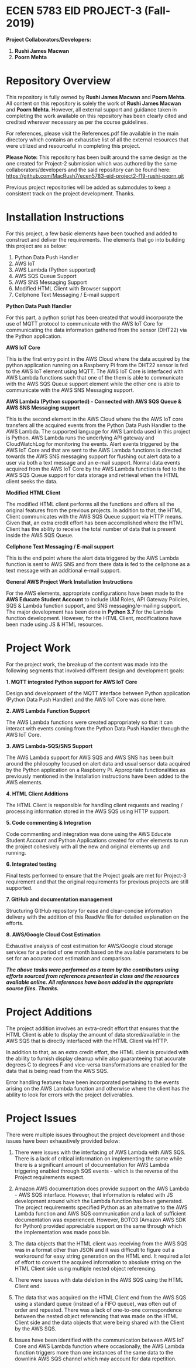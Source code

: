 # ECEN 5783 EID PROJECT-3 (Fall-2019)

**Project Collaborators/Developers:**

1. **Rushi James Macwan**
2. **Poorn Mehta**

# Repository Overview

This repository is fully owned by **Rushi James Macwan** and **Poorn Mehta**. All content on this repository is solely the work of **Rushi James Macwan** and **Poorn Mehta**. However, all external support and guidance taken in completing the work available on this repository has been clearly cited and credited wherever necessary as per the course guidelines.

For references, please visit the References.pdf file available in the main directory which contains an exhaustive list of all the external resources that were utilized and resourceful in completing this project.

**Please Note:** This repository has been built around the same design as the one created for Project-2 submission which was authored by the same collaborators/developers and the said repository can be found here: https://github.com/MacRush7/ecen5783-eid-project2-f19-rushi-poorn.git

Previous project repositories will be added as submodules to keep a consistent track on the project development. Thanks.

# Installation Instructions

For this project, a few basic elements have been touched and added to construct and deliver the requirements. The elements that go into building this project are as below:

1. Python Data Push Handler
2. AWS IoT
3. AWS Lambda (Python supported)
4. AWS SQS Queue Support
5. AWS SNS Messaging Support
6. Modified HTML Client with Browser support
7. Cellphone Text Messaging / E-mail support

**Python Data Push Handler**

For this part, a python script has been created that would incorporate the use of MQTT protocol to communicate with the AWS IoT Core for communicating the data information gathered from the sensor (DHT22) via the Python application.

**AWS IoT Core**

This is the first entry point in the AWS Cloud where the data acquired by the python application running on a Raspberry Pi from the DHT22 sensor is fed to the AWS IoT element using MQTT. The AWS IoT Core is interfaced with AWS Lambda functions such that one of the them is able to communicate with the AWS SQS Queue support element while the other one is able to communicate with the AWS SNS Messaging support.

**AWS Lambda (Python supported) - Connected with AWS SQS Queue & AWS SNS Messaging support**

This is the second element in the AWS Cloud where the the AWS IoT core transfers all the acquired events from the Python Data Push Handler to the AWS Lambda. The supported language for AWS Lambda used in this project is Python. AWS Lambda runs the underlying API gateway and CloudWatchLog for monitoring the events. Alert events triggered by the AWS IoT Core and that are sent to the AWS Lambda functions is directed towards the AWS SNS messaging support for flushing out alert data to a user via both a text message and an e-mail support. Normal data events acquired from the AWS IoT Core by the AWS Lambda function is fed to the AWS SQS Queue support for data storage and retrieval when the HTML client seeks the data. 

**Modified HTML Client**

The modified HTML client performs all the functions and offers all the original features from the previous projects. In addition to that, the HTML Client communicates with the AWS SQS Queue support via HTTP means. Given that, an extra credit effort has been accomplished where the HTML Client has the ability to receive the total number of data that is present inside the AWS SQS Queue.

**Cellphone Text Messaging / E-mail support**

This is the end point where the alert data triggered by the AWS Lambda function is sent to AWS SNS and from there data is fed to the cellphone as a text message with an additional e-mail support.

**General AWS Project Work Installation Instructions**

For the AWS elements, appropriate configurations have been made to the **AWS Educate Student Account** to include IAM Roles, API Gateway Policies, SQS & Lambda function support, and SNS messaging/e-mailing support. The major development has been done in **Python 3.7** for the Lambda function development. However, for the HTML Client, modifications have been made using JS & HTML resources.

# Project Work

For the project work, the breakup of the content was made into the following segments that involved different design and development goals:

**1.	MQTT integrated Python support for AWS IoT Core**

Design and development of the MQTT interface between Python application (Python Data Push Handler) and the AWS IoT Core was done here.

**2. AWS Lambda Function Support**

The AWS Lambda functions were created appropriately so that it can interact with events coming from the Python Data Push Handler through the AWS IoT Core.

**3.	AWS Lambda-SQS/SNS Support**

The AWS Lambda support for AWS SQS and AWS SNS has been built around the philosophy focused on alert data and usual sensor data acquired by the Python application on a Raspberry Pi. Appropriate functionalities as previously mentioned in the Installation instructions have been added to the AWS elements.

**4.	HTML Client Additions**

The HTML Client is responsible for handling client requests and reading / processing information stored in the AWS SQS using HTTP support.

**5.	Code commenting & Integration**

Code commenting and integration was done using the AWS Educate Student Account and Python Applications created for other elements to run the project cohesively with all the new and original elements up and running.

**6.	Integrated testing**

Final tests performed to ensure that the Project goals are met for Project-3 requirement and that the original requirements for previous projects are still supported.

**7.	GitHub and documentation management**

Structuring GitHub repository for ease and clear-concise information delivery with the addition of this ReadMe file for detailed explanation on the efforts.

**8.  AWS/Google Cloud Cost Estimation**

Exhaustive analysis of cost estimation for AWS/Google cloud storage services for a period of one month based on the available parameters to be set for an accurate cost estimation and comparison.

***The above tasks were performed as a team by the contributors using efforts sourced from references presented in class and the resources available online. All references have been added in the appropriate source files. Thanks.***

# Project Additions

The project addition involves an extra-credit effort that ensures that the HTML Client is able to display the amount of data stored/available in the AWS SQS that is directly interfaced with the HTML Client via HTTP.

In addition to that, as an extra credit effort, the HTML client is provided with the ability to furnish display cleanup while also guaranteeing that accurate degrees C to degrees F and vice-versa transformations are enabled for the data that is being read from the AWS SQS.

Error handling features have been incorporated pertaining to the events arising on the AWS Lambda function and otherwise where the client has the ability to look for errors with the project deliverables.

# Project Issues

There were multiple issues throughout the project development and those issues have been exhaustively provided below:

1. There were issues with the interfacing of AWS Lambda with AWS SQS. There is a lack of critical information on implementing the same while there is a significant amount of documentation for AWS Lambda triggering enabled through SQS events - which is the reverse of the Project requirements expect.

2. Amazon AWS documentation does provide support on the AWS Lambda - AWS SQS interface. However, that information is related with JS development around which the Lambda function has been generated. The project requirements specified Python as an alternative to the AWS Lambda function and AWS SQS communication and a lack of sufficient documentation was experienced. However, BOTO3 (Amazon AWS SDK for Python) provided appreciable support on the same through which the implementation was made possible.

3. The data objects that the HTML client was receiving from the AWS SQS was in a format other than JSON and it was difficult to figure out a workaround for easy string generation on the HTML end. It required a lot of effort to convert the acquired information to absolute string on the HTML Client side using multiple nested object referencing.

4. There were issues with data deletion in the AWS SQS using the HTML Client end.

5. The data that was acquired on the HTML Client end from the AWS SQS using a standard queue (instead of a FIFO queue), was often out of order and repeated. There was a lack of one-to-one correspondence between the nested object referencing that was made on the HTML Client side and the data objects that were being shared with the Client by the AWS SQS.

6. Issues have been identified with the communication between AWS IoT Core and AWS Lambda function where occasionally, the AWS Lambda function triggers more than one instances of the same data to the downlink AWS SQS channel which may account for data repetition.
